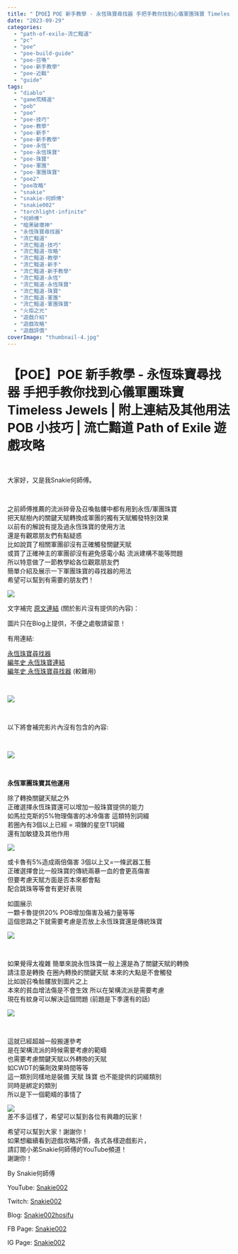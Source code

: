 ```yaml
---
title: "【POE】POE 新手教學 - 永恆珠寶尋找器 手把手教你找到心儀軍團珠寶 Timeless Jewels | 附上連結及其他用法 POB 小技巧 | 流亡黯道 Path of Exile 遊戲攻略"
date: "2023-09-29"
categories: 
  - "path-of-exile-流亡黯道"
  - "pc"
  - "poe"
  - "poe-build-guide"
  - "poe-召喚"
  - "poe-新手教學"
  - "poe-近戰"
  - "guide"
tags: 
  - "diablo"
  - "game荒精選"
  - "pob"
  - "poe"
  - "poe-技巧"
  - "poe-教學"
  - "poe-新手"
  - "poe-新手教學"
  - "poe-永恆"
  - "poe-永恆珠寶"
  - "poe-珠寶"
  - "poe-軍團"
  - "poe-軍團珠寶"
  - "poe2"
  - "poe攻略"
  - "snakie"
  - "snakie-何師傅"
  - "snakie002"
  - "torchlight-infinite"
  - "何師傅"
  - "暗黑破壞神"
  - "永恆珠寶尋找器"
  - "流亡黯道"
  - "流亡黯道-技巧"
  - "流亡黯道-攻略"
  - "流亡黯道-教學"
  - "流亡黯道-新手"
  - "流亡黯道-新手教學"
  - "流亡黯道-永恆"
  - "流亡黯道-永恆珠寶"
  - "流亡黯道-珠寶"
  - "流亡黯道-軍團"
  - "流亡黯道-軍團珠寶"
  - "火炬之光"
  - "遊戲介紹"
  - "遊戲攻略"
  - "遊戲評價"
coverImage: "thumbnail-4.jpg"
---
```


# 【POE】POE 新手教學 - 永恆珠寶尋找器 手把手教你找到心儀軍團珠寶 Timeless Jewels | 附上連結及其他用法 POB 小技巧 | 流亡黯道 Path of Exile 遊戲攻略

  
   

  
大家好，又是我Snakie何師傅。  

  
   

  
之前師傅推薦的流派碎骨及召喚骷髏中都有用到永恆/軍團珠寶  
把天賦樹內的關鍵天賦轉換成軍團的獨有天賦觸發特別效果  
以前有的解說有提及過永恆珠寶的使用方法  
還是有觀眾朋友們有點疑惑  
比如說買了相關軍團卻沒有正確觸發關鍵天賦  
或買了正確神主的軍團卻沒有避免感電小點 流派建構不能等問題  
所以特意做了一節教學給各位觀眾朋友們  
簡單介紹及展示一下軍團珠寶的尋找器的用法  
希望可以幫到有需要的朋友們！  

  
![](WordPress/thumbnail-4-1024x576.jpg)  

  
文字補完 [原文連結](https://snakie002hosifu.blog/poe-timelessjewels) (關於影片沒有提供的內容)：  

  
圖片只在Blog上提供，不便之處敬請留意！  

  
有用連結:  

  
[永恆珠寶尋找器](https://vilsol.github.io/timeless-jewels/tree)  
[編年史 永恆珠寶連結](https://poedb.tw/tw/Timeless_Jewel#AlternatePassive)  
[編年史 永恆珠寶尋找器](https://poedb.tw/tw/TimelessJewel) (較難用)  

  
   

  
![](WordPress/1-15-1024x433.png)  

  
   

  
以下將會補完影片內沒有包含的內容:  

  
   

  
![](WordPress/W3-1024x576.jpg)  

  
   

  
**永恆軍團珠寶其他運用**  

  
除了轉換關鍵天賦之外  
正確選擇永恆珠寶還可以增加一般珠寶提供的能力  
如馬拉克斯的5%物理傷害的冰冷傷害 這類特別詞綴  
若圈內有3個以上已經 = 項鍊的星空T1詞綴  
還有加敏捷及其他作用  

  
![](WordPress/3-13-1024x265.png)  

  
或卡魯有5%造成兩倍傷害 3個以上又=一條武器工藝  
正確選擇會比一般珠寶的傳統兩暴一血的會更高傷害  
但要考慮天賦方面是否本來都會點  
配合跳珠等等會有更好表現  

  
如圖展示  
一顆卡魯提供20% POB增加傷害及補力量等等  
這個思路之下就需要考慮是否放上永恆珠寶還是傳統珠寶  

  
![](WordPress/4-15-1024x734.png)  

  
   

  
如果覺得太複雜 簡單來說永恆珠寶一般上還是為了關鍵天賦的轉換  
請注意是轉換 在圈內轉換的關鍵天賦 本來的大點是不會觸發  
比如說召喚骷髏放到圖片之上  
本來的貧血增法傷是不會生效 所以在架構流派是需要考慮  
現在有紋身可以解決這個問題 (前題是下季還有的話)  

  
![](WordPress/5-9.png)  

  
   

  
這就已經超越一般搬運參考  
是在架構流派的時候需要考慮的範疇  
也需要考慮關鍵天賦以外轉換的天賦  
如CWDT的藥劑效果時間等等  
這一類別同樣地是裝備 天賦 珠寶 也不能提供的詞綴類別  
同時是綁定的類別  
所以是下一個範疇的事情了  

  
![](WordPress/2-15-1024x489.png)  
差不多這樣了，希望可以幫到各位有興趣的玩家！  

  
希望可以幫到大家！謝謝你！  
如果想繼續看到遊戲攻略評價，各式各樣遊戲影片，  
請訂閱小弟Snakie何師傅的YouTube頻道！  
謝謝你！  

  
By Snakie何師傅  

  
YouTube: [Snakie002](https://www.youtube.com/channel/UCDOMLG_RBSoqVHK3sIYJeLA)  

  
Twitch: [Snakie002](https://www.twitch.tv/snakie002/)  

  
Blog: [Snakie002hosifu](https://snakie002hosifu.blog/)  

  
FB Page: [Snakie002](https://www.facebook.com/Snakie002/)  

  
IG Page: [Snakie002](https://www.instagram.com/snakie002/)
